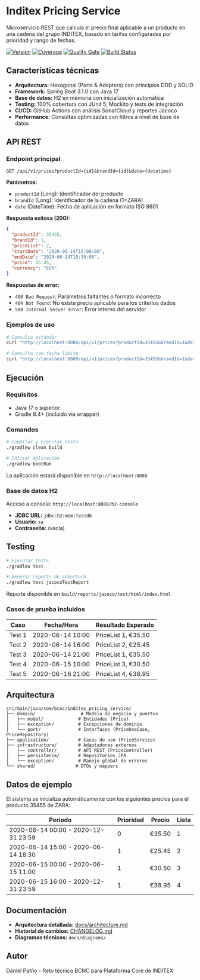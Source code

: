# Inditex Pricing Service

Microservicio REST que calcula el precio final aplicable a un producto en una cadena del grupo INDITEX, basado en tarifas configuradas por prioridad y rango de fechas.

[![Version](https://img.shields.io/badge/version-v0.2.0-blue.svg)](https://github.com/danpv95/inditex-pricing-service/releases/tag/v0.2.0)
[![Coverage](https://img.shields.io/badge/coverage-100%25-brightgreen.svg)](https://sonarcloud.io/summary/new_code?id=danpv95_inditex-pricing-service)
[![Quality Gate](https://img.shields.io/badge/quality_gate-passed-brightgreen.svg)](https://sonarcloud.io/summary/new_code?id=danpv95_inditex-pricing-service)
[![Build Status](https://github.com/danpv95/inditex-pricing-service/actions/workflows/ci-gradle.yml/badge.svg)](https://github.com/danpv95/inditex-pricing-service/actions)

## Características técnicas

- **Arquitectura:** Hexagonal (Ports & Adapters) con principios DDD y SOLID
- **Framework:** Spring Boot 3.1.0 con Java 17
- **Base de datos:** H2 en memoria con inicialización automática
- **Testing:** 100% cobertura con JUnit 5, Mockito y tests de integración
- **CI/CD:** GitHub Actions con análisis SonarCloud y reportes Jacoco
- **Performance:** Consultas optimizadas con filtros a nivel de base de datos

## API REST

### Endpoint principal

```http
GET /api/v1/prices?productId={id}&brandId={id}&date={datetime}
```

**Parámetros:**
- `productId` (Long): Identificador del producto
- `brandId` (Long): Identificador de la cadena (1=ZARA)
- `date` (DateTime): Fecha de aplicación en formato ISO 8601

**Respuesta exitosa (200):**
```json
{
  "productId": 35455,
  "brandId": 1,
  "priceList": 2,
  "startDate": "2020-06-14T15:00:00",
  "endDate": "2020-06-14T18:30:00", 
  "price": 25.45,
  "currency": "EUR"
}
```

**Respuestas de error:**
- `400 Bad Request`: Parámetros faltantes o formato incorrecto
- `404 Not Found`: No existe precio aplicable para los criterios dados
- `500 Internal Server Error`: Error interno del servidor

### Ejemplos de uso

```bash
# Consulta estándar
curl "http://localhost:8080/api/v1/prices?productId=35455&brandId=1&date=2020-06-14T16:00:00"

# Consulta con fecha límite
curl "http://localhost:8080/api/v1/prices?productId=35455&brandId=1&date=2020-12-31T23:59:59"
```

## Ejecución

### Requisitos
- Java 17 o superior
- Gradle 8.4+ (incluido via wrapper)

### Comandos

```bash
# Compilar y ejecutar tests
./gradlew clean build

# Iniciar aplicación
./gradlew bootRun
```

La aplicación estará disponible en `http://localhost:8080`

### Base de datos H2

Acceso a consola: `http://localhost:8080/h2-console`
- **JDBC URL:** `jdbc:h2:mem:testdb`
- **Usuario:** `sa`
- **Contraseña:** (vacía)

## Testing

```bash
# Ejecutar tests
./gradlew test

# Generar reporte de cobertura  
./gradlew test jacocoTestReport
```

Reporte disponible en `build/reports/jacoco/test/html/index.html`

### Casos de prueba incluidos

| Caso | Fecha/Hora | Resultado Esperado |
|------|------------|-------------------|
| Test 1 | 2020-06-14 10:00 | PriceList 1, €35.50 |
| Test 2 | 2020-06-14 16:00 | PriceList 2, €25.45 |
| Test 3 | 2020-06-14 21:00 | PriceList 1, €35.50 |
| Test 4 | 2020-06-15 10:00 | PriceList 3, €30.50 |
| Test 5 | 2020-06-16 21:00 | PriceList 4, €38.95 |

## Arquitectura

```
src/main/java/com/bcnc/inditex_pricing_service/
├── domain/                 # Modelo de negocio y puertos
│   ├── model/             # Entidades (Price)
│   ├── exception/         # Excepciones de dominio  
│   └── port/              # Interfaces (PriceUseCase, PriceRepository)
├── application/           # Casos de uso (PriceService)
├── infrastructure/        # Adaptadores externos
│   ├── controller/        # API REST (PriceController)
│   ├── persistence/       # Repositorios JPA
│   └── exception/         # Manejo global de errores
└── shared/               # DTOs y mappers
```

## Datos de ejemplo

El sistema se inicializa automáticamente con los siguientes precios para el producto 35455 de ZARA:

| Periodo | Prioridad | Precio | Lista |
|---------|-----------|--------|-------|
| 2020-06-14 00:00 - 2020-12-31 23:59 | 0 | €35.50 | 1 |
| 2020-06-14 15:00 - 2020-06-14 18:30 | 1 | €25.45 | 2 |
| 2020-06-15 00:00 - 2020-06-15 11:00 | 1 | €30.50 | 3 |
| 2020-06-15 16:00 - 2020-12-31 23:59 | 1 | €38.95 | 4 |

## Documentación

- **Arquitectura detallada:** [docs/architecture.md](./docs/architecture.md)
- **Historial de cambios:** [CHANGELOG.md](./CHANGELOG.md)
- **Diagramas técnicos:** `docs/diagrams/`

## Autor

Daniel Patño - Reto técnico BCNC para Plataforma Core de INDITEX